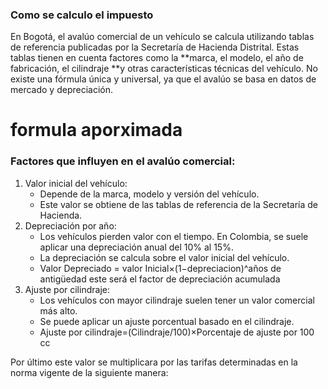 ### Como se calculo el impuesto 

En Bogotá, el avalúo comercial de un vehículo se calcula utilizando tablas de referencia publicadas por la Secretaría de Hacienda Distrital. Estas tablas tienen en cuenta factores como la **marca, el modelo, el año de fabricación, el cilindraje **y otras características técnicas del vehículo. No existe una fórmula única y universal, ya que el avalúo se basa en datos de mercado y depreciación. 

# formula aporximada 
### Factores que influyen en el avalúo comercial: ###

1.	Valor inicial del vehículo:
	* Depende de la marca, modelo y versión del vehículo.
	* Este valor se obtiene de las tablas de referencia de la Secretaría de Hacienda.
2.	Depreciación por año:
	* 	Los vehículos pierden valor con el tiempo. En Colombia, se suele aplicar una depreciación anual del 10% al 15%.
	*	La depreciación se calcula sobre el valor inicial del vehículo.
	*	Valor Depreciado = valor Inicial×(1−depreciacion)^años de antigüedad 
		este será el factor de depreciación acumulada 
3. Ajuste por cilindraje:
	*	Los vehículos con mayor cilindraje suelen tener un valor comercial más alto.
	*	Se puede aplicar un ajuste porcentual basado en el cilindraje.
	* 	Ajuste por cilindraje=(Cilindraje/100)×Porcentaje de ajuste por 100 cc

Por último este valor se multiplicara por las tarifas determinadas en la norma vigente de la siguiente manera:
